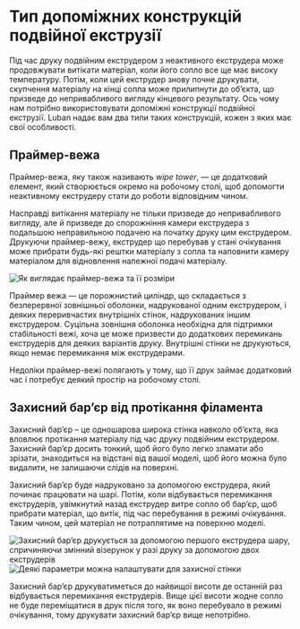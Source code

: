 Тип допоміжних конструкцій подвійної екструзії
====

Під час друку подвійним екструдером з неактивного екструдера може продовжувати витікати матеріал, коли його сопло все ще має високу температуру. Потім, коли цей екструдер знову почне друкувати, скупчення матеріалу на кінці сопла може прилипнути до об’єкта, що призведе до непривабливого вигляду кінцевого результату. Ось чому нам потрібно використовувати допоміжні конструкції подвійної екструзії. Luban надає вам два типи таких конструкцій, кожен з яких має свої особливості.

Праймер-вежа
----

Праймер-вежа, яку також називають *wipe tower*, — це додатковий елемент, який створюється окремо на робочому столі, щоб допомогти неактивному екструдеру стати до роботи відповідним чином.

Насправді витікання матеріалу не тільки призведе до непривабливого вигляду, але й призведе до спорожніння камери екструдера з подальшою неправильною подачею на початку друку цим екструдером. Друкуючи праймер-вежу, екструдер що перебував у стані очікування може прибрати будь-які рештки матеріалу з сопла та наповнити камеру матеріалом для відновлення належної подачі матеріалу.

![Як виглядає праймер-вежа та її розміри](../images/prime_tower.svg)

Праймер вежа — це порожнистий циліндр, що складається з безперервної зовнішньої оболонки, надрукованої одним екструдером, і деяких переривчастих внутрішніх стінок, надрукованих іншим екструдером. Суцільна зовнішня оболонка необхідна для підтримки стабільності вежі, хоча це може призвести до додаткових перемикань екструдерів для деяких варіантів друку. Внутрішні стінки не друкуються, якщо немає перемикання між екструдерами.

Недоліки праймер-вежі полягають у тому, що її друк займає додатковий час і потребує деякий простір на робочому столі.

Захисний барʼєр від протікання філамента
----

Захисний барʼєр – це одношарова широка стінка навколо об’єкта, яка вловлює протікання матеріалу під час друку подвійним екструдером. Захисний барʼєр досить тонкий, щоб його було легко зламати або зрізати, знаходиться на відстані від вашої моделі, щоб його можна було видалити, не залишаючи слідів на поверхні.

Захисний барʼєр буде надруковано за допомогою екструдера, який починає працювати на шарі. Потім, коли відбувається перемикання екструдерів, увімкнутий назад екструдер витре сопло об барʼєр, щоб прибрати матеріал, що витік, під час перебування в режимі очікування. Таким чином, цей матеріал не потраплятиме на поверхню моделі.

![Захисний барʼєр друкується за допомогою першого екструдера шару, спричиняючи змінний візерунок у разі друку за допомогою двох екструдерів](../images/ooze_shield.png)
![Деякі параметри можна налаштувати для захисної стінки](../images/ooze_shield.svg)

Захисний барʼєр друкуватиметься до найвищої висоти де останній раз відбувається перемикання екструдерів. Вище цієї висоти жодне сопло не буде переміщатися в друк після того, як воно перебувало в режимі очікування, тому друкувати захисний барʼєр вище непотрібно.
